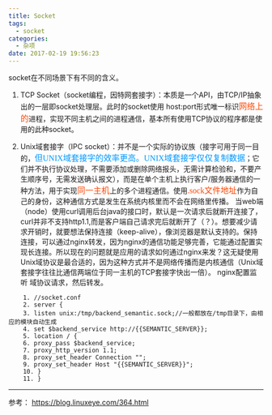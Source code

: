 ```yaml
---
title: Socket
tags:
  - socket
categories:
  - 杂项
date: 2017-02-19 19:56:23
---
```

socket在不同场景下有不同的含义。

1. TCP Socket（socket编程，因特网套接字）：本质是一个API，由TCP/IP抽象出的一层即socket处理层。此时的socket使用 host:port形式唯一标识<font color=#FF4500 size=3 face="黑体" bgcolor=#0099ff>网络上的</font>进程，实现不同主机之间的进程通信，基本所有使用TCP协议的程序都是使用的此种socket。

2. Unix域套接字（IPC socket）：并不是一个实际的协议族（接字可用于同一目的，<font color=#0099ff size=3 face="黑体" bgcolor=#0099ff>但UNIX域套接字的效率更高。UNIX域套接字仅仅复制数据</font>；它们并不执行协议处理，不需要添加或删除网络报头，无需计算检验和，不要产生顺序号，无需发送确认报文），而是在单个主机上执行客户/服务器通信的一种方法，用于实现<font color=#FF4500 size=3 face="黑体" bgcolor=#0099ff>同一主机</font>上的多个进程通信。使用<font color=#FF4500 size=3 face="黑体" bgcolor=#0099ff>.sock文件地址</font>作为自己的身份，这种通信方式是发生在系统内核里而不会在网络里传播。
当web端（node）使用curl调用后台java的接口时，默认是一次请求后就断开连接了，curl并非不支持http1.1,而是客户端自己请求完后就断开了（？）。想要减少请求开销时，就要想法保持连接（keep-alive），像浏览器是默认支持的。保持连接，可以通过nginx转发，因为nginx的通信功能足够完善，它能通过配置实现长连接。所以现在的问题就是应用的请求如何通过nginx来发？这无疑使用Unix域协议是最合适的，因为这种方式并不是网络传播而是内核通信（Unix域套接字往往比通信两端位于同一主机的TCP套接字快出一倍）。
nginx配置监听 域协议请求，然后转发。
```
    1. //socket.conf
    2. server {
    3. listen unix:/tmp/backend_semantic.sock;//一般都放在/tmp目录下，由相应的模块自动生成
    4. set $backend_service http://{{SEMANTIC_SERVER}};
    5. location / {
    6. proxy_pass $backend_service;
    7. proxy_http_version 1.1;
    8. proxy_set_header Connection "";
    9. proxy_set_header Host "{{SEMANTIC_SERVER}}";
    10. }
    11. }
```
---

参考：
https://blog.linuxeye.com/364.html
